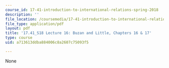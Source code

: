 ```yaml
---
course_id: 17-41-introduction-to-international-relations-spring-2018
description: ''
file_location: /coursemedia/17-41-introduction-to-international-relations-spring-2018/a713613ddba884006c8a2607c75093f5_MIT17_41S18_lec16.pdf
file_type: application/pdf
layout: pdf
title: '17.41_S18 Lecture 16: Buzan and Little, Chapters 16 & 17'
type: course
uid: a713613ddba884006c8a2607c75093f5

---
```

None